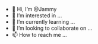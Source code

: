 - 👋 Hi, I’m @Jammy
- 👀 I’m interested in ...
- 🌱 I’m currently learning ...
- 💞️ I’m looking to collaborate on ...
- 📫 How to reach me ...

<!---
Jammymine/Jammymine is a ✨ special ✨ repository because its `README.md` (this file) appears on your GitHub profile.
You can click the Preview link to take a look at your changes.
--->
